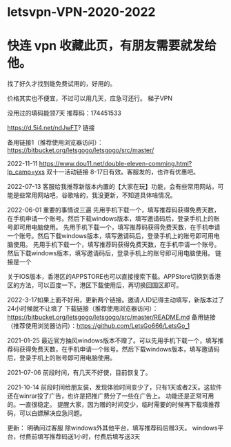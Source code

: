 # letsvpn-VPN-2020-2022
# 快连 vpn  收藏此页，有朋友需要就发给他。
找了好久才找到能免费试用的，好用的。

价格其实也不便宜，不过可以用几天，应急可还行。
梯子VPN

没用过的填码能领7天 
推荐码：174451533

https://d.5i4.net/ndJwFT?  链接

备用链接1（推荐使用浏览器访问）：https://bitbucket.org/letsgogo/letsgogo/src/master/

2022-11-11
https://www.dou11.net/double-eleven-comming.html?lp_camp=yxs 双十一活动链接 8-17日有效。客服发的，也许有优惠吧。

2022-07-13
客服给我推荐新版本内置的【大家在玩】功能，会有些常用网站，可能是些常用网站吧，谷歌啥的，我没更新，不知道具体啥情况。

2022-06-01 重要的事情说三遍
先用手机下载一个，填写推荐码获得免费天数，在手机申请一个账号。然后下载windows版本，填写邀请码后，登录手机上的账号即可用电脑使用。
先用手机下载一个，填写推荐码获得免费天数，在手机申请一个账号。然后下载windows版本，填写邀请码后，登录手机上的账号即可用电脑使用。
先用手机下载一个，填写推荐码获得免费天数，在手机申请一个账号。然后下载windows版本，填写邀请码后，登录手机上的账号即可用电脑使用。
链接是一个

关于IOS版本，香港区的APPSTORE也可以直接搜索下载。APPStore切换到香港区的方法，可以百度一下。港区下载使用后，再切换回国区即可。

2022-3-17如果上面不好用，更新两个链接。邀请人ID记得主动填写，新版本过了24小时候就不让填了
下载链接（推荐使用浏览器访问）：https://bitbucket.org/letsgogo/letsgogo/src/master/README.md
备用链接（推荐使用浏览器访问）：https://github.com/LetsGo666/LetsGo_1

2021-01-25 
最近官方抽风windows版本不赠了。可以先用手机下载一个，填写推荐码获得免费天数，在手机申请一个账号。然后下载windows版本，填写邀请码后，登录手机上的账号即可用电脑使用。


2021-07-06
前段时间，有几天不好使，目前恢复了。

2021-10-14
前段时间给朋友装，发现体验时间变少了，只有1天或者2天。这软件还在winrar投了广告，也许是把推广费分了一些在广告上。
功能还是正常可用的。一直很稳定。
提醒大家，因为赠的时间变少，临时需要的时候再下载填推荐码，可以白嫖解决应急问题。

更新：
明确问过客服
除windows外其他平台，填写推荐码后赠3天。 windows平台，付费前填写推荐码送1小时，付费后填写送3天



